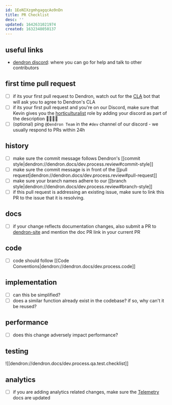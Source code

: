 ```yaml
---
id: 1EoNIXzgmhgagqcAo9nDn
title: PR Checklist
desc: ''
updated: 1642631021974
created: 1632348050137
---
```


## useful links
- [dendron discord](https://discord.gg/AE3NRw9): where you can go for help and talk to other contributors

## first time pull request
- [ ] if its your first pull request to Dendron, watch out for the [CLA](https://en.wikipedia.org/wiki/Contributor_License_Agreement) bot that will ask you to agree to Dendron's CLA
- [ ] if its your first pull request and you're on our Discord, make sure that Kevin gives you the [horticulturalist](https://wiki.dendron.so/notes/7c00d606-7b75-4d28-b563-d75f33f8e0d7.html#horticulturalist) role by adding your discord as part of the description  👨‍🌾👩‍🌾
- [ ] (optional) ping `@Dendron Team` in the `#dev` channel of our discord - we usually respond to PRs within 24h

## history
- [ ] make sure the commit message follows Dendron's [[commit style|dendron://dendron.docs/dev.process.review#commit-style]]
- [ ] make sure the commit message is in front of the [[pull request|dendron://dendron.docs/dev.process.review#pull-request]]
- [ ] make sure your branch names adhere to our [[branch style|dendron://dendron.docs/dev.process.review#branch-style]]
- [ ] if this pull request is addressing an existing issue, make sure to link this PR to the issue that it is resolving.

## docs
- [ ] if your change reflects documentation changes, also submit a PR to [dendron-site](https://github.com/dendronhq/dendron-site) and mention the doc PR link in your current PR

## code
- [ ] code should follow [[Code Conventions|dendron://dendron.docs/dev.process.code]]

## implementation
- [ ] can this be simplified?
- [ ] does a similar function already exist in the codebase? if so, why can't it be reused?

## performance
- [ ] does this change adversely impact performance? 

## testing
![[dendron://dendron.docs/dev.process.qa.test.checklist]]

## analytics
- [ ] if you are adding analytics related changes, make sure the [Telemetry](https://wiki.dendron.so/notes/84df871b-9442-42fd-b4c3-0024e35b5f3c.html) docs are updated

